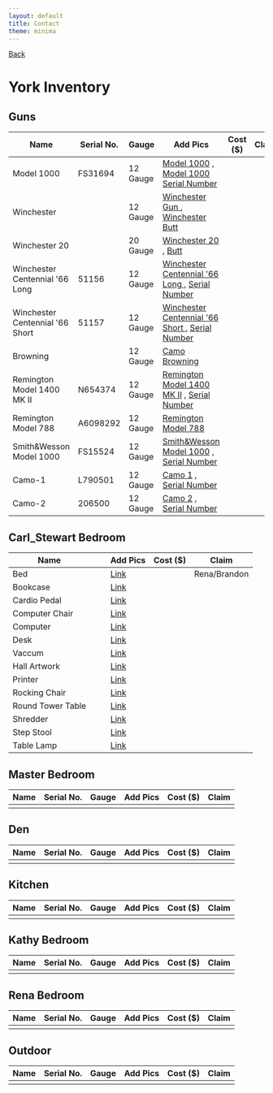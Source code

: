 ```yaml
---
layout: default
title: Contact
theme: minima
---
```

[Back](home.html)

# York Inventory
## Guns

| Name  |Serial No. |Gauge   |Add Pics | Cost ($) |Claim |
|-------|-----------|--------|---------|----------|----------|
| Model 1000     |  FS31694    |  12 Gauge    | [Model 1000](/Images/guns/Model1000_Gun.JPEG) , [Model 1000 Serial Number](/Images/guns/Model1000_SN.JPEG) |   |   |
| Winchester     |      |  12 Gauge    | [Winchester Gun ](/Images/guns/Winchester_Gun.JPEG) , [Winchester Butt](/Images/guns/Winchester_Butt.JPEG) |   |    |
| Winchester 20     |      |  20 Gauge    | [Winchester 20](/Images/Winchester_Gun20.JPEG)  , [Butt](/Images/guns/Winchester_20BUTT.JPEG) |   |    |
|Winchester Centennial '66 Long       | 51156   |  12 Gauge    | [Winchester Centennial '66 Long ](/Images/guns/WinchesterCentennial66_Gun1.JPEG)  , [Serial Number](/Images/guns/WinchesterCentennial66_Gun1_SN.JPEG) |   |    |
| Winchester Centennial '66 Short     |  51157   |  12 Gauge    | [Winchester Centennial '66 Short ](/Images/guns/WinchesterCenntennial_Gun2.JPEG)  , [Serial Number](/Images/guns/WinchesterCentennial_Gun2_SN.JPEG) |   |  |  
| Browning     |     |  12 Gauge    | [Camo Browning](/Images/guns/Camo_Gun.JPEG) |   |  | 
| Remington Model 1400 MK II |   N654374    |  12 Gauge    | [Remington Model 1400 MK II](/Images/guns/Remington%20Model%201400%20MK%20II_Gun.JPEG) , [Serial Number](/Images/guns/Remington%20Model%201400%20MK%20II%20SN.JPEG) |   |   |
|Remington Model 788      |  A6098292   |  12 Gauge    |[Remington Model 788](/Images/guns/UNK_Gun.JPEG)   |      |  |
|Smith&Wesson Model 1000       | FS15524   |  12 Gauge    | [Smith&Wesson Model 1000](/Images/guns/Smith&Wesson_Gun.JPEG) , [Serial Number](/Images/guns/Smith&Wesson_SN.JPEG) |   |   | 
|Camo-1     |  L790501   |  12 Gauge    | [Camo 1](/Images/Camo-1_Gun.JPEG) , [Serial Number](/Images/guns/Camo-1_SN.JPEG) |      |  |
|Camo-2     |  206500   |  12 Gauge    | [Camo 2](/Images/guns/Camo-2_Gun.JPEG) , [Serial Number](/Images/guns/Camo-2_SN.JPEG) |   |   |

## Carl_Stewart Bedroom

| Name  | |   |Add Pics | Cost ($) |Claim |
|-------|-|---|---------|----------|------|
| Bed      | |   |[Link](/Images/back/bed%20(4in).png)         |          | Rena/Brandon     |
| Bookcase      | |   |[Link](/Images/back/bookcase%20(4in).png)         |          |     |
|Cardio Pedal       | |   |[Link](/Images/back/cardio%20pedal%20(4in).png)         |          |     |
|Computer Chair       | |   |[Link](/Images/back/computer%20chair%20(4in).png)         |          |     |
| Computer      | |   |[Link](/Images/back/computer%20monitor_keyboard%20(4in).png)         |          |     |
| Desk      | |   |[Link](/Images/back/desk%20(4in).png)         |          |     |
|Vaccum       | |   |[Link](/Images/back/eureka%20vacuum%20(4in).png)         |          |     |
| Hall Artwork      | |   |[Link](/Images/back/hall%20artwork%20(4in).png)         |          |     |
| Printer      | |   |[Link](/Images/back/printer%20(4in).png)         |          |     |
| Rocking Chair      | |   |[Link](/Images/back/rocking%20chair%20(4in).png)         |          |     |
| Round Tower Table      | |   |[Link](/Images/back/round%20tower%20table%20(4in).png)         |          |     |
| Shredder      | |   |[Link](/Images/back/shredder%20(4in).png)         |          |     |
| Step Stool      | |   |[Link](/Images/back/step%20stool%20(4in).png)         |          |     |
|Table Lamp      | |   |[Link](/Images/back/table%20lamp%20(4in).png)         |          |     |

## Master Bedroom

| Name  |Serial No. |Gauge   |Add Pics | Cost ($) |Claim |
|-------|-----------|--------|---------|----------|------|
|       |           |        |         |          |      |

## Den
| Name  |Serial No. |Gauge   |Add Pics | Cost ($) |Claim |
|-------|-----------|--------|---------|----------|------|
|       |           |        |         |          |      |

## Kitchen

| Name  |Serial No. |Gauge   |Add Pics | Cost ($) |Claim |
|-------|-----------|--------|---------|----------|------|
|       |           |        |         |          |      |

## Kathy Bedroom

| Name  |Serial No. |Gauge   |Add Pics | Cost ($) |Claim |
|-------|-----------|--------|---------|----------|------|
|       |           |        |         |          |      |

## Rena Bedroom

| Name  |Serial No. |Gauge   |Add Pics | Cost ($) |Claim |
|-------|-----------|--------|---------|----------|------|
|       |           |        |         |          |      |

## Outdoor

| Name  |Serial No. |Gauge   |Add Pics | Cost ($) |Claim |
|-------|-----------|--------|---------|----------|------|
|       |           |        |         |          |      |





<!-- |      |[![Model 1000](/Images/Model1000_SN.JPEG)](https://example.com)  |  |   |   |   | -->
